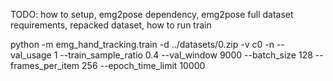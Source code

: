 TODO: how to setup, emg2pose dependency, emg2pose full dataset requirements, repacked dataset, how to run train

python -m emg_hand_tracking.train -d ../datasets/0.zip -v c0 -n --val_usage 1 --train_sample_ratio 0.4 --val_window 9000 --batch_size 128 --frames_per_item 256 --epoch_time_limit 10000